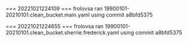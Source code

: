 === 20221021224109 ===
frolovsa ran 19900101-20210101.clean_bucket.main.yaml
using commit a8bfd5375

=== 20221021224655 ===
frolovsa ran 19900101-20210101.clean_bucket.sherrie.frederick.yaml
using commit a8bfd5375


